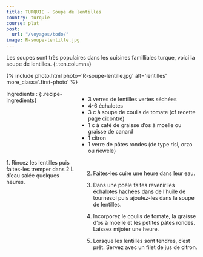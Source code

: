 ```yaml
---
title: TURQUIE - Soupe de lentilles
country: turquie
course: plat
post:
  url: "/voyages/todo/"
image: R-soupe-lentille.jpg
---
```


Les soupes sont très populaires dans les cuisines familliales turque, voici la soupe de lentilles.
{:.ten.columns}

<!--fin extrait-->

{% include photo.html photo='R-soupe-lentille.jpg' alt='lentilles' more_class='.first-photo' %}

<div class="four columns" markdown="1">
Ingrédients :
{:.recipe-ingredients}

- 3 verres de lentilles vertes séchées
- 4-6 échalotes
- 3 c à soupe de coulis de tomate (cf recette page cicontre)
- 1 c à café de graisse d’os à moelle ou graisse de canard
- 1 citron
- 1 verre de pâtes rondes (de type risi, orzo ou riewele)
</div>

<div class="ten columns" markdown="1">
1. Rincez les lentilles puis faites-les tremper dans 2 L d’eau salée quelques heures.

2. Faites-les cuire une heure dans leur eau.

3. Dans une poêle faites revenir les échalotes hachées dans de l’huile de tournesol puis ajoutez-les dans la soupe de lentilles.

4. Incorporez le coulis de tomate, la graisse d’os à moelle et les petites pâtes rondes. Laissez mijoter une heure.

5. Lorsque les lentilles sont tendres, c’est prêt. Servez avec un filet de jus de citron.
</div>
